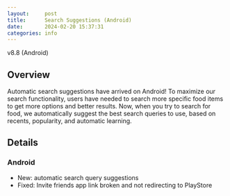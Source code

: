```yaml
---
layout:     post
title:      Search Suggestions (Android)
date:       2024-02-20 15:37:31
categories: info
---
```


v8.8 (Android)

## Overview

Automatic search suggestions have arrived on Android! To maximize our search functionality,
users have needed to search more specific food items to get more options and
better results. Now, when you try to search for food, we automatically suggest the best search queries to use,
based on recents, popularity, and automatic learning.

## Details

### Android
* New: automatic search query suggestions
* Fixed: Invite friends app link broken and not redirecting to PlayStore

